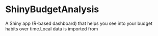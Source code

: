 # ShinyBudgetAnalysis
A Shiny app (R-based dashboard) that helps you see into your budget habits over time.Local data is imported from
